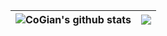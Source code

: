 | <img align="center" src="https://github-readme-stats.vercel.app/api?username=CoGian&show_icons=true&include_all_commits=true&theme=transparent&hide_border=true" alt="CoGian's github stats" /></a> | <img align="center" src="https://github-readme-stats.vercel.app/api/top-langs/?username=CoGian&layout=compact&theme=buefy&hide_border=true" /></a> |
| ------------- | ------------- |
